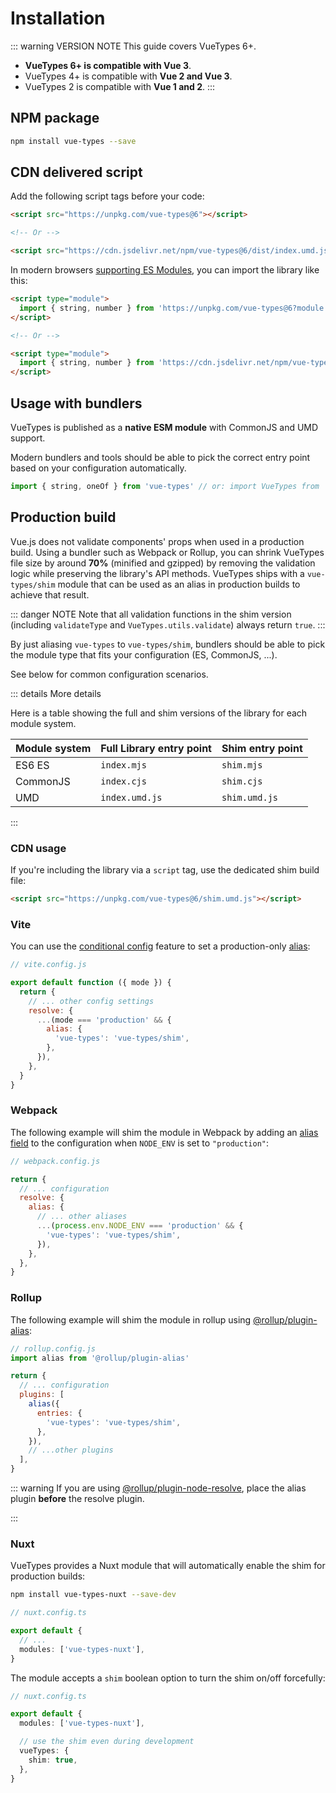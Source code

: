 # Installation

::: warning VERSION NOTE
This guide covers VueTypes 6+.

- **VueTypes 6+ is compatible with Vue 3**.
- VueTypes 4+ is compatible with **Vue 2 and Vue 3**.
- VueTypes 2 is compatible with **Vue 1 and 2**.
  :::

## NPM package

```bash
npm install vue-types --save
```

## CDN delivered script

Add the following script tags before your code:

```html
<script src="https://unpkg.com/vue-types@6"></script>

<!-- Or -->

<script src="https://cdn.jsdelivr.net/npm/vue-types@6/dist/index.umd.js"></script>
```

In modern browsers [supporting ES Modules](https://caniuse.com/es6-module), you can import the library like this:

```html
<script type="module">
  import { string, number } from 'https://unpkg.com/vue-types@6?module'
</script>

<!-- Or -->

<script type="module">
  import { string, number } from 'https://cdn.jsdelivr.net/npm/vue-types@6/+esm'
</script>
```

## Usage with bundlers

VueTypes is published as a **native ESM module** with CommonJS and UMD support.

Modern bundlers and tools should be able to pick the correct entry point based on your configuration automatically.

```js
import { string, oneOf } from 'vue-types' // or: import VueTypes from 'vue-types';
```

## Production build

Vue.js does not validate components' props when used in a production build. Using a bundler such as Webpack or Rollup, you can shrink VueTypes file size by around **70%** (minified and gzipped) by removing the validation logic while preserving the library's API methods. VueTypes ships with a `vue-types/shim` module that can be used as an alias in production builds to achieve that result.

::: danger NOTE
Note that all validation functions in the shim version (including `validateType` and `VueTypes.utils.validate`) always return `true`.
:::

By just aliasing `vue-types` to `vue-types/shim`, bundlers should be able to pick the module type that fits your configuration (ES, CommonJS, ...).

See below for common configuration scenarios.

::: details More details

Here is a table showing the full and shim versions of the library for each module system.

| Module system | Full Library entry point | Shim entry point |
| ------------- | ------------------------ | ---------------- |
| ES6 ES        | `index.mjs`              | `shim.mjs`       |
| CommonJS      | `index.cjs`              | `shim.cjs`       |
| UMD           | `index.umd.js`           | `shim.umd.js`    |

:::

### CDN usage

If you're including the library via a `script` tag, use the dedicated shim build file:

```html
<script src="https://unpkg.com/vue-types@6/shim.umd.js"></script>
```

### Vite

You can use the [conditional config](https://vitejs.dev/config/#conditional-config) feature to set a production-only [alias](https://vitejs.dev/config/#resolve-alias):

```js
// vite.config.js

export default function ({ mode }) {
  return {
    // ... other config settings
    resolve: {
      ...(mode === 'production' && {
        alias: {
          'vue-types': 'vue-types/shim',
        },
      }),
    },
  }
}
```

### Webpack

The following example will shim the module in Webpack by adding an [alias field](https://webpack.js.org/configuration/resolve/#resolve-alias) to the configuration when `NODE_ENV` is set to `"production"`:

```js
// webpack.config.js

return {
  // ... configuration
  resolve: {
    alias: {
      // ... other aliases
      ...(process.env.NODE_ENV === 'production' && {
        'vue-types': 'vue-types/shim',
      }),
    },
  },
}
```

### Rollup

The following example will shim the module in rollup using [@rollup/plugin-alias](https://www.npmjs.com/package/@rollup/plugin-alias):

```js
// rollup.config.js
import alias from '@rollup/plugin-alias'

return {
  // ... configuration
  plugins: [
    alias({
      entries: {
        'vue-types': 'vue-types/shim',
      },
    }),
    // ...other plugins
  ],
}
```

::: warning
If you are using [@rollup/plugin-node-resolve](https://www.npmjs.com/package/@rollup/plugin-node-resolve), place the alias plugin **before** the resolve plugin.

:::

### Nuxt

VueTypes provides a Nuxt module that will automatically enable the shim for production builds:

```sh
npm install vue-types-nuxt --save-dev
```

```ts
// nuxt.config.ts

export default {
  // ...
  modules: ['vue-types-nuxt'],
}
```

The module accepts a `shim` boolean option to turn the shim on/off forcefully:

```ts
// nuxt.config.ts

export default {
  modules: ['vue-types-nuxt'],

  // use the shim even during development
  vueTypes: {
    shim: true,
  },
}
```
